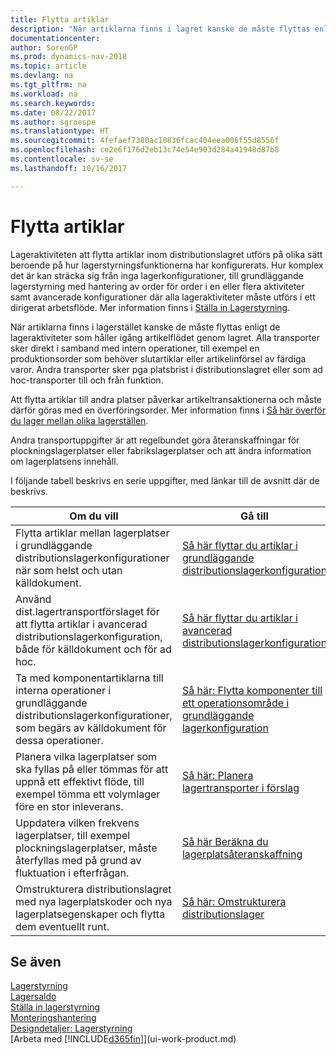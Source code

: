 ```yaml
---
title: Flytta artiklar
description: "När artiklarna finns i lagret kanske de måste flyttas enligt de lageraktiviteter som håller igång artikelflödet genom lagret. Alla transporter sker direkt i samband med intern operationer, till exempel en produktionsorder som behöver slutartiklar eller artikelinförsel av färdiga varor. Andra transporter sker pga platsbrist i distributionslagret eller som ad hoc-transporter till och från funktion."
documentationcenter: 
author: SorenGP
ms.prod: dynamics-nav-2018
ms.topic: article
ms.devlang: na
ms.tgt_pltfrm: na
ms.workload: na
ms.search.keywords: 
ms.date: 08/22/2017
ms.author: sgroespe
ms.translationtype: HT
ms.sourcegitcommit: 4fefaef7380ac10836fcac404eea006f55d8556f
ms.openlocfilehash: ce2e6f176d2eb13c74e54e903d284a41948d87b8
ms.contentlocale: sv-se
ms.lasthandoff: 10/16/2017

---
```

# <a name="moving-items"></a>Flytta artiklar
Lageraktiviteten att flytta artiklar inom distributionslagret utförs på olika sätt beroende på hur lagerstyrningsfunktionerna har konfigurerats. Hur komplex det är kan sträcka sig från inga lagerkonfigurationer, till grundläggande lagerstyrning med hantering av order för order i en eller flera aktiviteter samt avancerade konfigurationer där alla lageraktiviteter måste utförs i ett dirigerat arbetsflöde. Mer information finns i [Ställa in Lagerstyrning](warehouse-setup-warehouse.md).

När artiklarna finns i lagerstället kanske de måste flyttas enligt de lageraktiviteter som håller igång artikelflödet genom lagret. Alla transporter sker direkt i samband med intern operationer, till exempel en produktionsorder som behöver slutartiklar eller artikelinförsel av färdiga varor. Andra transporter sker pga platsbrist i distributionslagret eller som ad hoc-transporter till och från funktion.

Att flytta artiklar till andra platser påverkar artikeltransaktionerna och måste därför göras med en överföringsorder. Mer information finns i [Så här överför du lager mellan olika lagerställen](inventory-how-transfer-between-locations.md).  

Andra transportuppgifter är att regelbundet göra återanskaffningar för plockningslagerplatser eller fabrikslagerplatser och att ändra information om lagerplatsens innehåll.  

 I följande tabell beskrivs en serie uppgifter, med länkar till de avsnitt där de beskrivs.   

|**Om du vill**|**Gå till**|  
|------------|-------------|  
|Flytta artiklar mellan lagerplatser i grundläggande distributionslagerkonfigurationer när som helst och utan källdokument.|[Så här flyttar du artiklar i grundläggande distributionslagerkonfiguration](warehouse-how-to-move-items-ad-hoc-in-basic-warehousing.md)|
|Använd dist.lagertransportförslaget för att flytta artiklar i avancerad distributionslagerkonfiguration, både för källdokument och för ad hoc.|[Så här flyttar du artiklar i avancerad distributionslagerkonfiguration](warehouse-how-to-move-items-in-advanced-warehousing.md)|  
|Ta med komponentartiklarna till interna operationer i grundläggande distributionslagerkonfigurationer, som begärs av källdokument för dessa operationer.|[Så här: Flytta komponenter till ett operationsområde i grundläggande lagerkonfiguration](warehouse-how-to-move-components-to-an-operation-area-in-basic-warehousing.md)|
|Planera vilka lagerplatser som ska fyllas på eller tömmas för att uppnå ett effektivt flöde, till exempel tömma ett volymlager före en stor inleverans.|[Så här: Planera lagertransporter i förslag](warehouse-how-to-plan-warehouse-movements-in-worksheets.md)|
|Uppdatera vilken frekvens lagerplatser, till exempel plockningslagerplatser, måste återfyllas med på grund av fluktuation i efterfrågan.|[Så här Beräkna du lagerplatsåteranskaffning](warehouse-how-to-calculate-bin-replenishment.md)|
|Omstrukturera distributionslagret med nya lagerplatskoder och nya lagerplatsegenskaper och flytta dem eventuellt runt.|[Så här: Omstrukturera distributionslager](warehouse-how-to-restructure-warehouses.md)|  

## <a name="see-also"></a>Se även  
[Lagerstyrning](warehouse-manage-warehouse.md)  
[Lagersaldo](inventory-manage-inventory.md)  
[Ställa in lagerstyrning](warehouse-setup-warehouse.md)     
[Monteringshantering](assembly-assemble-items.md)    
[Designdetaljer: Lagerstyrning](design-details-warehouse-management.md)  
[Arbeta med [!INCLUDE[d365fin](includes/d365fin_md.md)]](ui-work-product.md)

